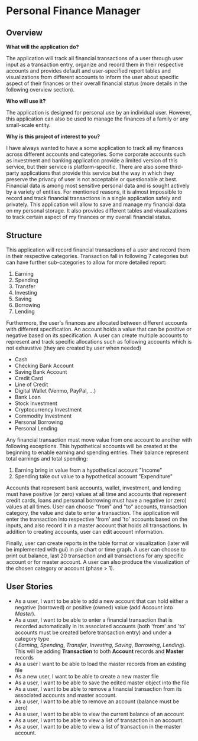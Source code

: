 # Personal Finance Manager

## Overview

**What will the application do?**

The application will track all financial transactions of a user through user input as a transaction entry, organize and
record them in their respective accounts and provides default and user-specified report tables and visualizations
from different accounts to inform the user about specific aspect of their finances or their overall financial status 
(more details in the following overview section).


**Who will use it?**

The application is designed for personal use by an individual user. However, this application can also be used to manage
the finances of a family or any small-scale entity.


**Why is this project of interest to you?**

I have always wanted to have a some application to track all my finances across different accounts and categories. Some
corporate accounts such as investment and banking application provide a limited version of this service, but their
service is platform-specific. There are also some third-party applications that provide this service but the way in
which they preserve the privacy of user is not acceptable or questionable at best. Financial data is among most
sensitive personal data and is sought actively by a variety of entities. For mentioned reasons, it is almost impossible
to record and track financial transactions in a single application safely and privately. This application will allow to
save and manage my financial data on my personal storage. It also provides different tables and visualizations to track
certain aspect of my finances or my overall financial status.


## Structure

This application will record financial transactions of a user and record them in their respective categories. 
Transaction fall in following 7 categories but can have further sub-categories to allow for more detailed report:

1. Earning
2. Spending
3. Transfer
4. Investing
5. Saving
6. Borrowing
7. Lending

Furthermore, the user's finances are allocated between different accounts with different specification. An account holds
a value that can be positive or negative based on its specification. A user can create multiple accounts to represent 
and track specific allocations such as following accounts which is not exhaustive (they are created by user when needed)

- Cash
- Checking Bank Account
- Saving Bank Account
- Credit Card
- Line of Credit
- Digital Wallet (Venmo, PayPal, ...)
- Bank Loan
- Stock Investment
- Cryptocurrency Investment
- Commodity Investment
- Personal Borrowing
- Personal Lending

Any financial transaction must move value from one account to another with following exceptions. This hypothetical 
accounts will be created at the beginning to enable earning and spending entries. Their balance represent total earnings
and total spending:

1. Earning bring in value from a hypothetical account "Income"
2. Spending take out value to a hypothetical account "Expenditure"

Accounts that represent bank accounts, wallet, investment, and lending must have positive (or zero) values at all time
and accounts that represent credit cards, loans and personal borrowing must have a negative (or zero)  values at all
times. User can choose "from" and "to" accounts, transaction category, the value and date to enter a transaction. The 
application will enter the transaction into respective 'from' and 'to' accounts based on the inputs, and also record it
in a master account that holds all transactions. In addition to creating accounts, user can edit account information.

Finally, user can create reports in the table format or visualization (later will be implemented with gui) in pie 
chart or time graph. A user can choose to print out balance, last 20 transaction and all transactions for any specific
account or for master account. A user can also produce the visualization of the chosen category or account (phase > 1).



## User Stories


- As a user, I want to be able to add a new account that can hold either a negative (borrowed) or positive (owned) 
value (add *Account* into *Master*).
- As a user, I want to be able to enter a financial transaction that is recorded automatically in its associated
accounts (both 'from' and 'to' accounts must be created before transaction entry) and under a category type  
 ( *Earning*, *Spending*, *Transfer*, *Investing*, *Saving*, *Borrowing*, *Lending*). This will be adding 
**Transaction** to both **Account** records and **Master** records
- As a user I want to be able to load the master records from an existing file
- As a new user, I want to be able to create a new master file
- As a user, I want to be able to save the edited master object into the file
- As a user, I want to be able to remove a financial transaction from its associated accounts and master account.
- As a user, I want to be able to remove an account (balance must be zero) 
- As a user, I want to be able to view the current balance of an account 
- As a user, I want to be able to view a list of transaction in an account.
- As a user, I want to be able to view a list of transaction in the master account.







